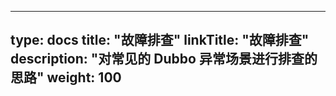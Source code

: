 
---
type: docs
title: "故障排查"
linkTitle: "故障排查"
description: "对常见的 Dubbo 异常场景进行排查的思路"
weight: 100
---
